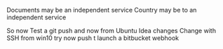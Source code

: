 Documents may be an independent service
Country may be to an independent service 

So now Test a git push and now from Ubuntu
Idea changes
Change with SSH from win10
try now push t launch a bitbucket webhook
